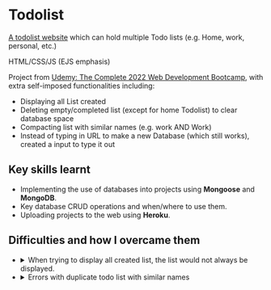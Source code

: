 # Todolist

[A todolist website](https://limitless-gorge-03030.herokuapp.com/) which can hold multiple Todo lists (e.g. Home, work, personal, etc.)

HTML/CSS/JS (EJS emphasis)

Project from [Udemy: The Complete 2022 Web Development Bootcamp](https://www.udemy.com/course/the-complete-web-development-bootcamp/), with extra self-imposed functionalities including:
 - Displaying all List created
 - Deleting empty/completed list (except for home Todolist) to clear database space
 - Compacting list with similar names (e.g. work AND Work)
 - Instead of typing in URL to make a new Database (which still works), created a input to type it out
 
## Key skills learnt
 - Implementing the use of databases into projects using **Mongoose** and **MongoDB**.
 - Key database CRUD operations and when/where to use them.
 - Uploading projects to the web using **Heroku**.

 ## Difficulties and how I overcame them
  - <details> <summary>When trying to display all created list, the list would not always be displayed.</summary><p>First tried implementing async functionalities with npm. Would fix the problem only on the home page and not the custom made todo list pages. Opted to using timing looping events (i.e. setInterval) to wait until the list has been completely rendered before rendering the rest of the page.</p></details>
  - <details><summary>Errors with duplicate todo list with similar names</summary><p>Used Lodash to capitalise the users inputs which would prevent clumping up database space and, keeping formatting consistent.</p></details>

